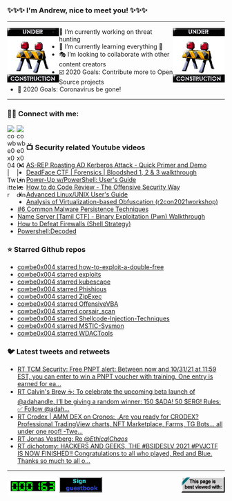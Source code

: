 ### ✨✨✨ I'm Andrew, nice to meet you! ✨✨✨

---
<img align="left" width="120px" src="https://raw.githubusercontent.com/cowbe0x004/cowbe0x004/master/images/image004.gif" />
<img align="right" width="120px" src="https://raw.githubusercontent.com/cowbe0x004/cowbe0x004/master/images/image004.gif" />

- 📖 I’m currently working on threat hunting
- 📘 I’m currently learning everything 🤣
- 🎭 I’m looking to collaborate with other content creators
- ☑️ 2020 Goals: Contribute more to Open Source projects
- 🦠 2020 Goals: Coronavirus be gone!

---

### 🤝🏽 Connect with me:
[<img align="left" alt="cowbe0x004 | Twitter" width="22px" src="https://cdn.jsdelivr.net/npm/simple-icons@v3/icons/twitter.svg" />][twitter]
[<img align="left" alt="cowbe0x004 | LinkedIn" width="22px" src="https://cdn.jsdelivr.net/npm/simple-icons@v3/icons/linkedin.svg" />][linkedin]

<!--
[<img align="left" alt="cowbe0x004.com" width="22px" src="https://raw.githubusercontent.com/iconic/open-iconic/master/svg/globe.svg" />][website]
[<img align="left" alt="cowbe0x004 | YouTube" width="22px" src="https://cdn.jsdelivr.net/npm/simple-icons@v3/icons/youtube.svg" />][youtube]
[<img align="left" alt="cowbe0x004 | Instagram" width="22px" src="https://cdn.jsdelivr.net/npm/simple-icons@v3/icons/instagram.svg" />][instagram]
-->

<br />

### 📺 Security related Youtube videos
<!-- YOUTUBE:START -->
- [AS-REP Roasting AD Kerberos Attack - Quick Primer and Demo](https://www.youtube.com/watch?v=N_K3FaofNKw)
- [DeadFace CTF | Forensics | Bloodshed 1, 2 & 3 walkthrough](https://www.youtube.com/watch?v=GzIRD1bcJeg)
- [Power-Up w/PowerShell: User's Guide](https://www.youtube.com/watch?v=m-ezy3O2WDA)
- [How to do Code Review - The Offensive Security Way](https://www.youtube.com/watch?v=fb-t3WWHsMQ)
- [Advanced Linux/UNIX User's Guide](https://www.youtube.com/watch?v=X7iFKA75MvM)
- [Analysis of Virtualization-based Obfuscation (r2con2021workshop)](https://www.youtube.com/watch?v=b6udPT79itk)
- [#6 Common Malware Persistence Techniques](https://www.youtube.com/watch?v=0DJ7Zz7B1QU)
- [Name Server [Tamil CTF] - Binary Exploitation (Pwn) Walkthrough](https://www.youtube.com/watch?v=Q5Xx3aM0cUE)
- [How to Defeat Firewalls (Shell Strategy)](https://www.youtube.com/watch?v=OLbqF5aEO8w)
- [Powershell:Decoded](https://www.youtube.com/watch?v=tHZMwLPe7tg)
<!-- YOUTUBE:END -->

### ⭐ Starred Github repos
<!-- GITHUB_STAR:START -->
- [cowbe0x004 starred how-to-exploit-a-double-free](https://github.com/stong/how-to-exploit-a-double-free)
- [cowbe0x004 starred exploits](https://github.com/cfreal/exploits)
- [cowbe0x004 starred kubescape](https://github.com/armosec/kubescape)
- [cowbe0x004 starred Phishious](https://github.com/Rices/Phishious)
- [cowbe0x004 starred ZipExec](https://github.com/Tylous/ZipExec)
- [cowbe0x004 starred OffensiveVBA](https://github.com/S3cur3Th1sSh1t/OffensiveVBA)
- [cowbe0x004 starred corsair_scan](https://github.com/Santandersecurityresearch/corsair_scan)
- [cowbe0x004 starred Shellcode-Injection-Techniques](https://github.com/plackyhacker/Shellcode-Injection-Techniques)
- [cowbe0x004 starred MSTIC-Sysmon](https://github.com/microsoft/MSTIC-Sysmon)
- [cowbe0x004 starred WDACTools](https://github.com/mattifestation/WDACTools)
<!-- GITHUB_STAR:END -->

### 🐦 Latest tweets and retweets
<!-- TWEETS:START -->
- [RT TCM Security: Free PNPT alert: Between now and 10/31/21 at 11:59 EST, you can enter to win a PNPT voucher with training. One entry is earned for ea...](https://twitter.com/TCMSecurity/status/1454208232491212801)
- [RT Calvin's Brew ☕️: To celebrate the upcoming beta launch of @adahandle, I’ll be giving a random winner: 150 $ADA! 50 $ERG! Rules: ✅ Follow @adah...](https://twitter.com/CalvinsBrew/status/1439269991644164100)
- [RT Crodex | AMM DEX on Cronos: „Are you ready for CRODEX? Professional TradingView charts, NFT Marketplace, Farms, TG Bots… all under one roof! -Twe...](https://twitter.com/crodexapp/status/1437460799405056012)
- [RT Jonas Vestberg:  Re @_EthicalChaos_](https://twitter.com/bugch3ck/status/1428478301593640966)
- [RT dichotomy: HACKERS AND GEEKS, THE #BSIDESLV 2021 #PVJCTF IS NOW FINISHED!! Congratulations to all who played, Red and Blue. Thanks so much to all o...](https://twitter.com/dichotomy1/status/1421562207079473154)
<!-- TWEETS:END -->

---

[<img align="left" width="120px" src="https://raw.githubusercontent.com/cowbe0x004/cowbe0x004/master/images/visitors.gif" />][visitor]
[<img align="left" alt="Sign My Guestbook" width="100px" src="https://raw.githubusercontent.com/cowbe0x004/cowbe0x004/master/images/sign_guest_book.gif" />][guestbook]
[<img align="right" width="100px" src="https://raw.githubusercontent.com/cowbe0x004/cowbe0x004/master/images/netscape.gif" />][netscape]


[website]: https://cowbe0x004.com
[twitter]: https://twitter.com/cowbe0x004
[youtube]: https://youtube.com/
[instagram]: https://instagram.com/
[linkedin]: https://www.linkedin.com/in/anhuang/
[guestbook]: https://github.com/cowbe0x004/cowbe0x004/issues
[netscape]: https://github.com/cowbe0x004/cowbe0x004
[visitor]: https://github.com/cowbe0x004/cowbe0x004
